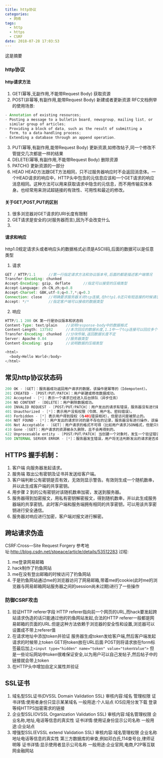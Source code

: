 ```yaml
---
title: http协议
categories:
  - 网络
tags:
  - http 
  - https
  - CSRF 
date: 2018-07-28 17:03:53
---
```

 这是摘要
 <!-- more -->

### http协议
#### http请求方法
1. GET(幂等,无副作用,不能带Request Body)
获取资源
2. POST(非幂等,有副作用,能带Request Body)
新建或者更新资源
RFC文档例举的使用场景:
```java
- Annotation of existing resources;
- Posting a message to a bulletin board, newsgroup, mailing list, or   
  similar group of articles;
- Providing a block of data, such as the result of submitting a
  form, to a data-handling process;
- Extending a database through an append operation.
```
3. PUT(幂等,有副作用,能带Request Body)
更新资源,如修改帖子,同一个修改不管提交几次都是一样的结果
4. DELETE(幂等,有副作用,不能带Request Body)
删除资源
5. PATCH()
更新资源的一部分
6. HEAD
HEAD方法跟GET方法相同，只不过服务器响应时不会返回消息体。一个HEAD请求的响应中，HTTP头中包含的元信息应该和一个GET请求的响应消息相同。这种方法可以用来获取请求中隐含的元信息，而不用传输实体本身。也经常用来测试超链接的有效性、可用性和最近的修改。

#### 关于GET,POST,PUT的区别
1. 很多浏览器对GET请求的URI长度有限制
2. GET请求是安全的(对服务器而言),因为不会改变什么
3. 

#### 请求和响应
http1.0规定请求头或者响应头的数据格式必须是ASCII码,后面的数据可以是任意类型
1. 请求
```java
GET / HTTP/1.1		//第一行指定请求方法和协议版本号,后面的都是描述客户端情况
Transfer-Encoding: chunked
Accept-Encoding: gzip, deflate 		//指定可以接受的压缩类型
Accept-Language: zh-CN,zh;q=0.8
Accept-Charset: GBK,utf-8;q=0.7,*;q=0.3
Connection: close	//明确要求服务器关闭tcp连接,在http1.0还只有短连接的时候请求头中需要声明keep-alive来保持连接
Accept: */*	 		//指定客户端可以接收的数据类型
```

2. 响应
```java
HTTP/1.1 200 OK 第一行是协议版本和状态码
Content-Type: text/plain	//说明response-body中的数据格式
Content-Length: 137582		//本次回应的数据长度,1.1中一个tcp连接可以回应多个请求
Transfer-Encoding: chunked	//分块传输,返回数据长度不定
Server: Apache 0.84			//服务器类型
Content-Encoding: gzip		//说明数据的压缩类型

<html>
  <body>Hello World</body>
</html>
```

## 常见http协议状态码
```java
200 OK - [GET]：服务器成功返回用户请求的数据，该操作是幂等的（Idempotent）。
201 CREATED - [POST/PUT/PATCH]：用户新建或修改数据成功。
202 Accepted - [*]：表示一个请求已经进入后台排队（异步任务）
204 NO CONTENT - [DELETE]：用户删除数据成功。
400 INVALID REQUEST - [POST/PUT/PATCH]：用户发出的请求有错误，服务器没有进行新建或修改数据的操作，该操作是幂等的。
401 Unauthorized - [*]：表示用户没有权限（令牌、用户名、密码错误）。
403 Forbidden - [*] 表示用户得到授权（与401错误相对），但是访问是被禁止的。
404 NOT FOUND - [*]：用户发出的请求针对的是不存在的记录，服务器没有进行操作，该操作是幂等的。
406 Not Acceptable - [GET]：用户请求的格式不可得（比如用户请求JSON格式，但是只有XML格式）。
410 Gone -[GET]：用户请求的资源被永久删除，且不会再得到的。
422 Unprocesable entity - [POST/PUT/PATCH] 当创建一个对象时，发生一个验证错误。
500 INTERNAL SERVER ERROR - [*]：服务器发生错误，用户将无法判断发出的请求是否成功。
```

## HTTPS 握手机制：
1. 客户端 向服务器发起请求。
2. 服务端 取出公有密钥及证书并发送给客户端。
3. 客户端判断公有密钥是否有效，无效则显示警告。有效则生成一个随机数串，并以此生成客户端的共享密钥。
4. 用步骤 2 到的公有密钥对该随机数串加密，发送到服务器。
5. 服务器得到加密报文，用私有密钥解密报文，得到随机数串，并以此生成服务器端的共享密钥。此时客户端和服务端拥有相同的共享密钥，可以用该共享密钥进行安全通信。
6. 服务器对响应进行加密，客户端对报文进行解密。

## 跨站请求伪造
CSRF:Cross—Site Request Forgery
参考地址:http://blog.csdn.net/stpeace/article/details/53512283
过程:
1. me登录网易邮箱
2. hack制作了钓鱼网站
3. me在没有登出邮箱的时候访问了钓鱼网站
4. 于是钓鱼网站通过me的浏览器访问了网易邮箱,带着me的cookie(此时me的浏览器与网易邮箱网站服务器之间的session尚未过期)进行了一些操作

### 防御CSRF攻击
1. 验证HTTP referer字段
HTTP referer指向前一个网页的URL,而hack要发起跨站请求伪造的话只能通过他的钓鱼网站发起,合法的HTTP referer一般都是网易邮箱的页面的URL.但是这种方法依赖于浏览器的安全性和设置,浏览器可以设置成不带上referer值
2. 在请求地址中添加token并验证
服务器生成token发给客户端,然后客户端发起请求的时候带上token
GET将token放在URL后面
POST则将请求放在form标签最后加上`<input type="hidden" name="token" value="tokenValue">` 
但是一些论坛网站中token很难保证安全,以为用户可以自己发帖子,然后帖子中的链接就会带上token
3. 在HTTP头中增加自定义属性并验证

## SSL证书 
1. 域名型SSL证书(DVSSL Domain Validation SSL)
	审核内容:域名 管理权限
	证书详情:使用者身份只显示某某域名
	一般用途:个人站点 IOS应用分发下载 登录等纯HTTPS加密需求的链接
2. 企业型SSL(OVSSL Organization Validation SSL)
	审核内容:域名管理权限 企业名称,地址,电话等信息的真实性
	证书详情:使用证身份显示公司名称
	一般用途:企业站点
3. 增强型SSL(EVSSL extend Validation SSL)
	审核内容:域名管理权限 企业名称地址电话等信息的真实性 第三方数据库的审查,例如邓白氏,114查号台,律师证明等
	证书详情:显示使用者显示公司名称
	一般用途:企业官网,电商,P2P等互联网金融网站



